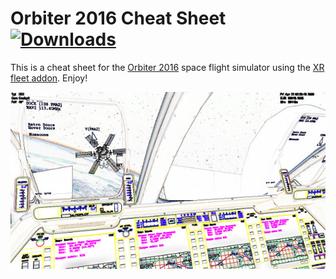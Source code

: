 # Orbiter 2016 Cheat Sheet [![Downloads](https://img.shields.io/github/downloads/wedesoft/orbiter-cheat/total.svg)](https://github.com/wedesoft/orbiter-cheat/releases/latest)

This is a cheat sheet for the [Orbiter 2016](http://orbit.medphys.ucl.ac.uk/) space flight simulator using the [XR fleet addon](https://www.alteaaerospace.com/).
Enjoy!

![docking](docking.jpg)
